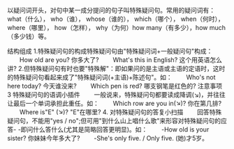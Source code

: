以疑问词开头，对句中某一成分提问的句子叫特殊疑问句。常用的疑问词有：what（什么）， who（谁）， whose（谁的）， which（哪个）， when（何时）， where（哪里）， how（怎样）， why（为何）how many（有多少），how much（多少钱）等。

结构组成
1.特殊疑问句的构成特殊疑问句由"特殊疑问词+一般疑问句"构成：
　　How old are you? 你多大了?
　　What's this in English? 这个用英语怎么讲?
2.但特殊疑问句有时也要"特殊解"：即如果问的是主语或主语的定语时，这时的特殊疑问句看起来成了"特殊疑问词(+主语)+陈述句"。如：
　　Who's not here today? 今天谁没来?
　　Which pen is red? 哪支钢笔是红色的?
注意事项
3 特殊疑问句的语调小插件
　　一般说来，特殊疑问句都要读成降调(↘)，并往往让最后一个单词承担此重任。如：
　　Which row are you in(↘)? 你在第几排?
　　Where is"E" (↘)? "E"在哪里?
4. 对特殊疑问句的答复小扫描
　　回答特殊疑问句，不能用"yes / no";但可用"到什么山上唱什么歌"来形容对特殊疑问句的应答- -即问什么答什么(尤其是简略回答更明显)。如：
　　-How old is your sister? 你妹妹今年多大了?
　　-She's only five. / Only five. (她)才5岁。
